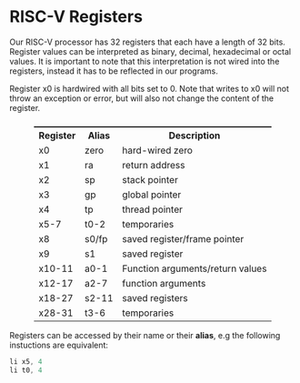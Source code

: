 # RISC-V Registers

Our RISC-V processor has 32 registers that each have a length of 32 bits. Register values can be interpreted as binary, decimal, hexadecimal or octal values. It is important to note that this interpretation is not wired into the registers, instead it has to be reflected in our programs.

Register x0 is hardwired with all bits set to 0. Note that writes to x0 will not throw an exception or error, but will also not change the content of the register.
<table style="display: flex; justify-content: center;">
  <tr>
    <th>Register</th>
    <th>Alias</th>
    <th>Description</th>
  </tr>
  <tr>
    <td>x0</td>
    <td>zero</td>
    <td>hard-wired zero</td>
  </tr>
  <tr>
    <td>x1</td>
    <td>ra</td>
    <td>return address</td>
  </tr>
  <tr>
    <td>x2</td>
    <td>sp</td>
    <td>stack pointer</td>
  </tr>
  <tr>
    <td>x3</td>
    <td>gp</td>
    <td>global pointer</td>
  </tr>
  <tr>
    <td>x4</td>
    <td>tp</td>
    <td>thread pointer</td>
  </tr>
  <tr>
    <td>x5-7</td>
    <td>t0-2</td>
    <td>temporaries</td>
  </tr>
  <tr>
    <td>x8</td>
    <td>s0/fp</td>
    <td>saved register/frame pointer</td>
  </tr>
  <tr>
    <td>x9</td>
    <td>s1</td>
    <td>saved register</td>
  </tr>
  <tr>
    <td>x10-11</td>
    <td>a0-1</td>
    <td>Function arguments/return values</td>
  </tr>
  <tr>
    <td>x12-17</td>
    <td>a2-7</td>
    <td>function arguments</td>
  </tr>
  <tr>
    <td>x18-27</td>
    <td>s2-11</td>
    <td>saved registers</td>
  </tr>
   <tr>
    <td>x28-31</td>
    <td>t3-6</td>
    <td>temporaries</td>
  </tr>
</table>

Registers can be accessed by their name or their **alias**, e.g the following instuctions are equivalent:

```asm
li x5, 4
li t0, 4

```
